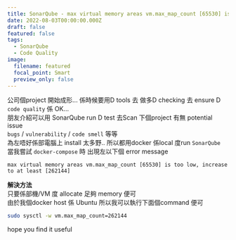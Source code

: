 ```yaml
---
title: SonarQube - max virtual memory areas vm.max_map_count [65530] is too low, increase to at least [262144]
date: 2022-08-03T00:00:00.000Z
draft: false
featured: false
tags:
  - SonarQube
  - Code Quality
image:
  filename: featured
  focal_point: Smart
  preview_only: false
---
```

公司個project 開始成形... 
係時候要用D tools 去 做多D checking 去 ensure D `code quality` 係 OK...  
朋友介紹可以用 SonarQube run D test 去Scan 下個project 有無 potential issue  
`bugs` / `vulnerability` / `code smell` 等等  
為左唔好係部電腦上 install 太多野..
所以都用docker 係local 度run `SonarQube`  
當我嘗試 `docker-compose` 時 出現左以下個 error message

`max virtual memory areas vm.max_map_count [65530] is too low, increase to at least [262144]`

**解決方法**  
只要係部機/VM 度 allocate 足夠 memory 便可  
由於我個docker host 係 Ubuntu 所以我可以執行下面個command 便可
```bash
sudo sysctl -w vm.max_map_count=262144
```

hope you find it useful